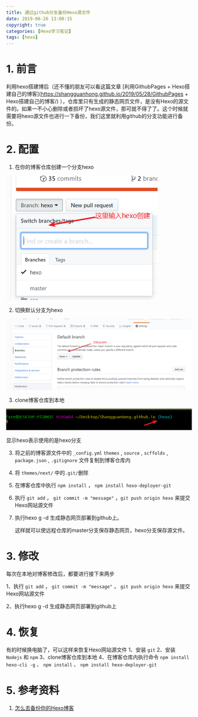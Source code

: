 ```yaml
---
title: 通过github分支备份Hexo源文件
date: 2019-06-26 13:08:15
copyright: true
categories: [Hexo学习笔记]
tags: [hexo]
---
```


# 1. 前言

利用hexo搭建博后（还不懂的朋友可以看这篇文章 [利用GithubPages + Hexo搭建自己的博客](https://shangguanhong.github.io/2019/05/28/GithubPages + Hexo搭建自己的博客/) ），仓库里只有生成的静态网页文件，是没有Hexo的源文件的。如果一不小心删除或者损坏了hexo源文件，那可就不得了了。这个时候就需要将hexo源文件也进行一下备份，我们这里就利用github的分支功能进行备份。

# 2. 配置

1. 在你的博客仓库创建一个分支hexo

![1561526447447](https://raw.githubusercontent.com/ShangguanHong/PictureBed/master/1561526447447.png)

2. 切换默认分支为hexo

![1561526500792](https://raw.githubusercontent.com/ShangguanHong/PictureBed/master/1561526500792.png)

3. clone博客仓库到本地

![1561526823075](https://raw.githubusercontent.com/ShangguanHong/PictureBed/master/1561526823075.png)

显示hexo表示使用的是hexo分支

3. 将之前的博客源文件中的 `_config.yml`  `themes` ,  `source` , `scffolds` , `package.json` , `.gitignore` 文件复制到博客仓库内

4. 将 `themes/next/` 中的`.git/`删除

5. 在博客仓库中执行 `npm install` ， `npm install hexo-deployer-git` 

6. 执行 `git add` ， `git commit -m "message"` ，`git push origin hexo` 来提交Hexo网站源文件

7. 执行hexo g -d 生成静态网页部署到github上。

   这样就可以使远程仓库的master分支保存静态网页，hexo分支保存源文件。

# 3. 修改

每次在本地对博客修改后，都要进行接下来两步

1、执行 `git add` ， `git commit -m "message"` ， `git push origin hexo` 来提交Hexo网站源文件

2、执行hexo g -d 生成静态网页部署到github上

# 4. 恢复

有的时候换电脑了，可以这样来恢复Hexo网站源文件
1、安装 `git`
2、安装 `Nodejs` 和 `npm`
3、clone博客仓库到本地
4、在博客仓库内执行命令 `npm install hexo-cli -g` 、 `npm install` 、 `npm install hexo-deployer-git` 

# 5. 参考资料

1. [怎么去备份你的Hexo博客](https://www.jianshu.com/p/baab04284923)